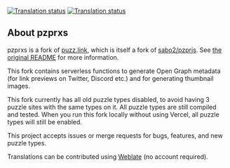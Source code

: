 [![Translation status](https://hosted.weblate.org/widgets/pzprjs/en/svg-badge.svg)](https://hosted.weblate.org/engage/pzprjs/en/)
[![Translation status](https://hosted.weblate.org/widgets/pzprjs/ja/svg-badge.svg)](https://hosted.weblate.org/engage/pzprjs/ja/)

## About pzprxs

pzprxs is a fork of [puzz.link](https://github.com/robx/pzprjs), which is itself a fork of [sabo2/pzprjs](https://github.com/sabo2/pzprjs). See [the original README](https://github.com/robx/pzprjs/blob/main/README.md) for more information.

This fork contains serverless functions to generate Open Graph metadata (for link previews on Twitter, Discord etc.) and for generating thumbnail images.

This fork currently has all old puzzle types disabled, to avoid having 3 puzzle sites with the same types on it. All puzzle types are still compiled and tested. When you run this fork locally without using Vercel, all puzzle types will still be enabled.

This project accepts issues or merge requests for bugs, features, and new puzzle types.

Translations can be contributed using [Weblate](https://hosted.weblate.org/engage/pzprjs/) (no account required).
